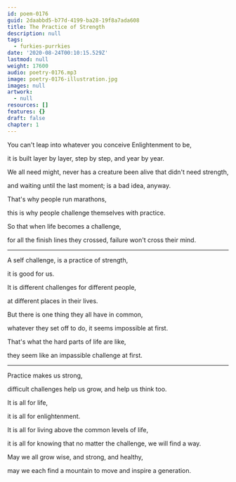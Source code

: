 ```yaml
---
id: poem-0176
guid: 2daabbd5-b77d-4199-ba28-19f8a7ada608
title: The Practice of Strength
description: null
tags:
  - furkies-purrkies
date: '2020-08-24T00:10:15.529Z'
lastmod: null
weight: 17600
audio: poetry-0176.mp3
image: poetry-0176-illustration.jpg
images: null
artwork:
  - null
resources: []
features: {}
draft: false
chapter: 1
---
```


You can't leap into whatever you conceive Enlightenment to be,

it is built layer by layer, step by step, and year by year.

We all need might, never has a creature been alive that didn't need strength,

and waiting until the last moment; is a bad idea, anyway.

That's why people run marathons,

this is why people challenge themselves with practice.

So that when life becomes a challenge,

for all the finish lines they crossed, failure won't cross their mind.

---

A self challenge, is a practice of strength,

it is good for us.

It is different challenges for different people,

at different places in their lives.

But there is one thing they all have in common,

whatever they set off to do, it seems impossible at first.

That's what the hard parts of life are like,

they seem like an impassible challenge at first.

---

Practice makes us strong,

difficult challenges help us grow, and help us think too.

It is all for life,

it is all for enlightenment.

It is all for living above the common levels of life,

it is all for knowing that no matter the challenge, we will find a way.

May we all grow wise, and strong, and healthy,

may we each find a mountain to move and inspire a generation.
